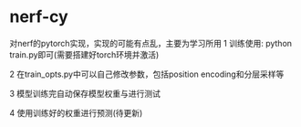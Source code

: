 # nerf-cy
对nerf的pytorch实现，实现的可能有点乱，主要为学习所用
1 训练使用:
python train.py即可(需要搭建好torch环境并激活)

2 在train_opts.py中可以自己修改参数，包括position encoding和分层采样等

3 模型训练完自动保存模型权重与进行测试

4 使用训练好的权重进行预测(待更新)
